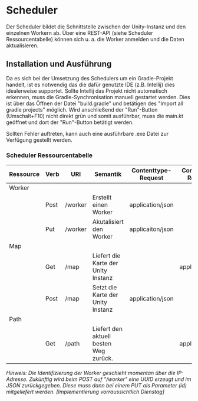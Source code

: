 # Scheduler
Der Scheduler bildet die Schnittstelle zwischen der Unity-Instanz und den einzelnen Workern ab. Über eine REST-API (siehe Scheduler Ressourcentabelle) können sich u. a. die Worker anmelden und die Daten aktualisieren.

<!-- ## Funktionen -->


## Installation und Ausführung
Da es sich bei der Umsetzung des Schedulers um ein Gradle-Projekt handelt, ist es notwendig das die dafür genutzte IDE (z.B. Intellij) dies idealerweise supportet. Sollte Intellij das Projekt nicht automatisch erkennen, muss die Gradle-Synchronisation manuell gestartet werden. Dies ist über das Öffnen  der Datei "build.gradle" und betätigen des "Import all gradle projects" möglich. Wird anschließend der "Run"-Button (Umschalt+F10) nicht direkt grün und somit ausführbar, muss die main.kt geöffnet und dort der "Run"-Button betätigt werden. 

Sollten Fehler auftreten, kann auch eine ausführbare .exe Datei zur Verfügung gestellt werden.


### Scheduler Ressourcentabelle
|Ressource  |Verb |URI |Semantik |Contenttype-Request | Contenttype-Response |
|-----------|-----|----|---------|--------------------|----------------------|
|Worker||||
||Post|/worker|Erstellt einen Worker|application/json ||
||Put |/worker|Akutalisiert den Worker|applicaiton/json ||
|Map||||
||Get|/map|Liefert die Karte der Unity Instanz ||application/json|
||Post|/map|Setzt die Karte der Unity Instanz |application/json||
|Path||||
||Get|/path|Liefert den aktuell besten Weg zurück. ||application/json|

*Hinweis: Die Identifizierung der Worker geschieht momentan über die IP-Adresse. Zukünftig wird beim POST auf "/worker" eine UUID erzeugt und im JSON zurückgegeben. Diese muss dann bei einem PUT als Parameter (id) mitgeliefert werden. [Implementierung vorraussichtlich Dienstag]*
